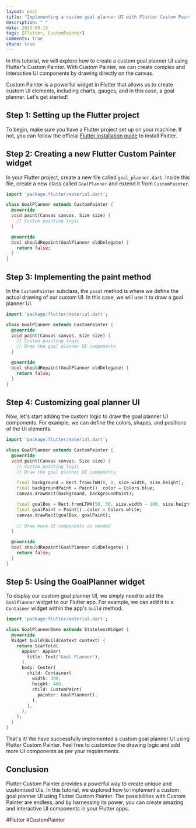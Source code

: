 ```yaml
---
layout: post
title: "Implementing a custom goal planner UI with Flutter Custom Painter"
description: " "
date: 2023-09-15
tags: [Flutter, CustomPainter]
comments: true
share: true
---
```


In this tutorial, we will explore how to create a custom goal planner UI using Flutter's Custom Painter. With Custom Painter, we can create complex and interactive UI components by drawing directly on the canvas.

Custom Painter is a powerful widget in Flutter that allows us to create custom UI elements, including charts, gauges, and in this case, a goal planner. Let's get started!

## Step 1: Setting up the Flutter project

To begin, make sure you have a Flutter project set up on your machine. If not, you can follow the official [Flutter installation guide](https://flutter.dev/docs/get-started/install) to install Flutter.

## Step 2: Creating a new Flutter Custom Painter widget

In your Flutter project, create a new file called `goal_planner.dart`. Inside this file, create a new class called `GoalPlanner` and extend it from `CustomPainter`.

```dart
import 'package:flutter/material.dart';

class GoalPlanner extends CustomPainter {
  @override
  void paint(Canvas canvas, Size size) {
    // Custom painting logic
  }

  @override
  bool shouldRepaint(GoalPlanner oldDelegate) {
    return false;
  }
}
```

## Step 3: Implementing the paint method

In the `CustomPainter` subclass, the `paint` method is where we define the actual drawing of our custom UI. In this case, we will use it to draw a goal planner UI.

```dart
import 'package:flutter/material.dart';

class GoalPlanner extends CustomPainter {
  @override
  void paint(Canvas canvas, Size size) {
    // Custom painting logic
    // Draw the goal planner UI components
  }

  @override
  bool shouldRepaint(GoalPlanner oldDelegate) {
    return false;
  }
}
```

## Step 4: Customizing goal planner UI

Now, let's start adding the custom logic to draw the goal planner UI components. For example, we can define the colors, shapes, and positions of the UI elements.

```dart
import 'package:flutter/material.dart';

class GoalPlanner extends CustomPainter {
  @override
  void paint(Canvas canvas, Size size) {
    // Custom painting logic
    // Draw the goal planner UI components
    
    final background = Rect.fromLTWH(0, 0, size.width, size.height);
    final backgroundPaint = Paint()..color = Colors.blue;
    canvas.drawRect(background, backgroundPaint);

    final goalBox = Rect.fromLTWH(50, 50, size.width - 100, size.height - 100);
    final goalPaint = Paint()..color = Colors.white;
    canvas.drawRect(goalBox, goalPaint);
    
    // Draw more UI components as needed
  }

  @override
  bool shouldRepaint(GoalPlanner oldDelegate) {
    return false;
  }
}
```

## Step 5: Using the GoalPlanner widget

To display our custom goal planner UI, we simply need to add the `GoalPlanner` widget to our Flutter app. For example, we can add it to a `Container` widget within the app's `build` method.

```dart
import 'package:flutter/material.dart';

class GoalPlannerDemo extends StatelessWidget {
  @override
  Widget build(BuildContext context) {
    return Scaffold(
      appBar: AppBar(
        title: Text("Goal Planner"),
      ),
      body: Center(
        child: Container(
          width: 300,
          height: 400,
          child: CustomPaint(
            painter: GoalPlanner(),
          ),
        ),
      ),
    );
  }
}
```

That's it! We have successfully implemented a custom goal planner UI using Flutter Custom Painter. Feel free to customize the drawing logic and add more UI components as per your requirements.

## Conclusion

Flutter Custom Painter provides a powerful way to create unique and customized UIs. In this tutorial, we explored how to implement a custom goal planner UI using Flutter Custom Painter. The possibilities with Custom Painter are endless, and by harnessing its power, you can create amazing and interactive UI components in your Flutter apps.

#Flutter #CustomPainter